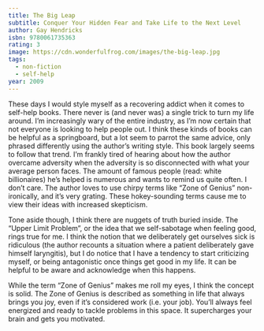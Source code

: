 ```yaml
---
title: The Big Leap
subtitle: Conquer Your Hidden Fear and Take Life to the Next Level
author: Gay Hendricks
isbn: 9780061735363
rating: 3
image: https://cdn.wonderfulfrog.com/images/the-big-leap.jpg
tags:
  - non-fiction
  - self-help
year: 2009
---
```


These days I would style myself as a recovering addict when it comes to self-help books. There never is (and never was) a single trick to turn my life around. I’m increasingly wary of the entire industry, as I’m now certain that not everyone is looking to help people out. I think these kinds of books can be helpful as a springboard, but a lot seem to parrot the same advice, only phrased differently using the author’s writing style. This book largely seems to follow that trend. I’m frankly tired of hearing about how the author overcame adversity when the adversity is so disconnected with what your average person faces. The amount of famous people (read: white billionaires) he’s helped is numerous and wants to remind us quite often. I don’t care. The author loves to use chirpy terms like “Zone of Genius” non-ironically, and it’s very grating. These hokey-sounding terms cause me to view their ideas with increased skepticism.

Tone aside though, I think there are nuggets of truth buried inside. The “Upper Limit Problem”, or the idea that we self-sabotage when feeling good, rings true for me. I think the notion that we deliberately get ourselves sick is ridiculous (the author recounts a situation where a patient deliberately gave himself laryngitis), but I do notice that I have a tendency to start criticizing myself, or being antagonistic once things get good in my life. It can be helpful to be aware and acknowledge when this happens.

While the term “Zone of Genius” makes me roll my eyes, I think the concept is solid. The Zone of Genius is described as something in life that always brings you joy, even if it’s considered work (i.e. your job). You’ll always feel energized and ready to tackle problems in this space. It supercharges your brain and gets you motivated.
